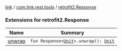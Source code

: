[link](../../index.md) / [com.tink.rest.tools](../index.md) / [retrofit2.Response](./index.md)

### Extensions for retrofit2.Response

| Name | Summary |
|---|---|
| [unwrap](unwrap.md) | `fun Response<`[`Unit`](https://kotlinlang.org/api/latest/jvm/stdlib/kotlin/-unit/index.html)`>.unwrap(): `[`Unit`](https://kotlinlang.org/api/latest/jvm/stdlib/kotlin/-unit/index.html) |
